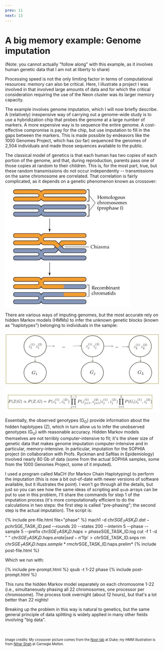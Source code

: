 ```yaml
---
prev: 11
next: 13
---
```


# A big memory example: Genome imputation

(Note: you cannot actually "follow along" with this example, as it involves
human genetic data that I am not at liberty to share)

Processing speed is not the only limiting factor in terms of computational
resources: memory can also be critical.  Here, I illustrate a project I was
involved in that involved large amounts of data and for which the critical
consideration requiring the use of the Neon cluster was its larger memory
capacity.

The example involves genome imputation, which I will now briefly describe.  A
(relatively) inexpensive way of carrying out a genome-wide study is to use a
hybridization chip that probes the genome at a large number of markers.  A more
expensive way is to sequence the entire genome.  A cost-effective compromise is
pay for the chip, but use imputation to fill in the gaps between the markers.
This is made possible by endeavors like the 1000 Genomes Project, which has (so
far) sequenced the genomes of 2,504 individuals and made those sequences
available to the public.

The classical model of genetics is that each human has two copies of each
portion of the genome, and that, during reproduction, parents pass one of those
copies at random to their children.  This is, for the most part, true, but these
random transmissions do not occur independently -- transmissions on the same
chromosome are correlated.  That correlation is fairly complicated, as it
depends on a genetic phenomenon known as crossover:

<img class="img-fluid mx-auto d-block" src="img/crossover.jpg">

There are various ways of imputing genomes, but the most accurate rely on hidden
Markov models (HMMs) to infer the unknown genetic blocks (known as "haplotypes")
belonging to individuals in the sample:

<img class="img-fluid mx-auto d-block" src="img/hmm.png">

Essentially, the observed genotypes (G<sub>O</sub>) provide information about
the hidden haplotypes (Z), which in turn allow us to infer the unobserved
genotypes (G<sub>U</sub>) with reasonable accuracy.  Hidden Markov models
themselves are not terribly computer-intensive to fit; it's the sheer size of
genetic data that makes genome imputation computer-intensive and in particular,
memory-intensive.  In particular, imputation for the SOPHIA project (in
collaboration with Profs. Ryckman and Saftlas in Epidemiology) involved nearly
80 Gb of data (some from the actual SOPHIA samples, some from the 1000 Genomes
Project, some of it imputed).

I used a program called MaCH (for Markov Chain Haplotyping) to perform the
imputation (this is now a bit out-of-date with newer versions of software
available, but it illustrates the point).  I won't go through all the details,
but just so you can see how the same ideas of scripting and `qsub` arrays can be
put to use in this problem, I'll share the commands for step 1 of the imputation
process (it's more computationally efficient to do the calculations in two
steps: the first step is called "pre-phasing"; the second step is the actual
imputation).  The script is:

{% include pre-file.html file="phase" %}
mach1 -d chr$SGE_TASK_ID.dat -p chr$SGE_TASK_ID.ped --rounds 20 --states 200 --interim 5 --phase --sample 5 --prefix chr$SGE_TASK_ID.haps > phase$SGE_TASK_ID.log
cut -f 1 -d " " chr$SGE_TASK_ID.haps.erate | sed -n '1!p' > chr$SGE_TASK_ID.snps
rm chr$SGE_TASK_ID.haps.sample*
rm chr$SGE_TASK_ID.haps.prelim*
{% include post-file.html %}

Which we run with:

{% include pre-prompt.html %}
qsub -t 1-22 phase
{% include post-prompt.html %}

This runs the hidden Markov model separately on each chromosome 1-22 (i.e.,
simultaneously phasing all 22 chromosomes, one processor per chromosome).  The
process took overnight (about 12 hours), but that's a lot better than 22 nights!

Breaking up the problem in this way is natural to genetics, but the same general
principle of data splitting is widely applied in many other fields involving
"big data".

<p style="margin-top: 50px; font-size:80%">Image credits: My crossover picture comes from the <a href="http://biology.duke.edu/noorlab/projects.html">Noor lab</a> at Duke; my HMM illustration is from <a href="http://www.eecs.berkeley.edu/~nihar/">Nihar Shah</a> at Carnegie Mellon.
